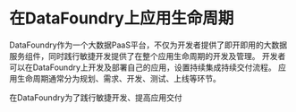 # 在DataFoundry上应用生命周期

DataFoundry作为一个大数据PaaS平台，不仅为开发者提供了即开即用的大数据服务组件，同时践行敏捷开发提供了在整个应用生命周期的开发及管理。
开发者可以在DataFoundry上开发及部署自己的应用，设置持续集成持续交付流程。
应用生命周期通常分为规划、需求、开发、测试、上线等环节。

在DataFoundry为了践行敏捷开发、提高应用交付
